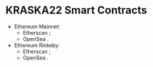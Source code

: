 # KRASKA22 Smart Contracts

- Ethereum Mainnet:
  - Etherscan [](https://rinkeby.etherscan.io/token/);
  - OpenSea [](https://opensea.io/collection/).
- Ethereum Rinkeby:
  - Etherscan [](https://rinkeby.etherscan.io/token/);
  - OpenSea [](https://testnets.opensea.io/collection/).
